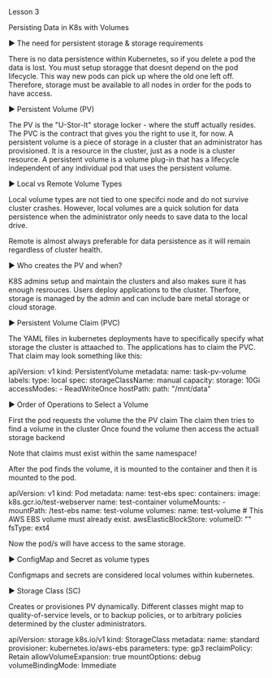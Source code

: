 Lesson 3

Persisting Data in K8s with Volumes

►  The need for persistent storage & storage requirements
   
   There is no data persistence within Kubernetes, so if you delete a pod the data is lost. You must setup storagge that doesnt depend on the pod lifecycle. This way new pods can pick up where the old one left off. Therefore, storage must be available to all nodes in order for the pods to have access.   

►  Persistent Volume (PV)

  The PV is the "U-Stor-It" storage locker - where the stuff actually resides. The PVC is the contract that gives you the right to use it, for now.
  A persistent volume is a piece of storage in a cluster that an administrator has provisioned. It is a resource in the cluster, just as a node is a cluster resource. A persistent volume is a volume plug-in that has a lifecycle independent of any individual pod that uses the persistent volume.

►  Local vs Remote Volume Types

Local volume types are not tied to one specifci node and do not survive cluster crashes. However, local volumes are a quick solution for data persistence when the administrator only needs to save data to the local drive.

Remote is almost always preferable for data persistence as it will remain regardless of cluster health.  


►  Who creates the PV and when?

K8S admins setup and maintain the clusters and also makes sure it has enough resrouces. Users deploy applications to the cluster. Therfore, storage is managed by the admin and can include bare metal storage or cloud storage.


►  Persistent Volume Claim (PVC)

The YAML files in kubernetes deployments have to specifically specify what storage the cluster is attaached to. The applications has to claim the PVC. That claim may look something like this:

apiVersion: v1
kind: PersistentVolume
metadata:
  name: task-pv-volume
  labels:
    type: local
spec:
  storageClassName: manual
  capacity:
    storage: 10Gi
  accessModes:
    - ReadWriteOnce
  hostPath:
    path: "/mnt/data"


►  Order of Operations to Select a Volume

First the pod requests the volume the the PV claim
The claim then tries to find a volume in the cluster
Once found the volume then access the actuall storage backend

Note that claims must exist within the same namespace!

After the pod finds the volume, it is mounted to the container and then it is mounted to the pod.

apiVersion: v1
kind: Pod
metadata:
  name: test-ebs
spec:
  containers:
   image: k8s.gcr.io/test-webserver
    name: test-container
    volumeMounts:
    - mountPath: /test-ebs
      name: test-volume
  volumes:
   name: test-volume
    # This AWS EBS volume must already exist.
    awsElasticBlockStore:
      volumeID: "<volume id>"
      fsType: ext4

Now the pod/s will have access to the same storage.

►  ConfigMap and Secret as volume types

Configmaps and secrets are considered local volumes within kubernetes.

►  Storage Class (SC)

Creates or provisiones PV dynamically. Different classes might map to quality-of-service levels, or to backup policies, or to arbitrary policies determined by the cluster administrators. 

apiVersion: storage.k8s.io/v1
kind: StorageClass
metadata:
  name: standard
provisioner: kubernetes.io/aws-ebs
parameters:
  type: gp3
reclaimPolicy: Retain
allowVolumeExpansion: true
mountOptions:
   debug
volumeBindingMode: Immediate
